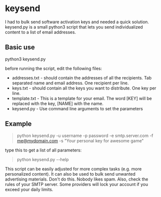 keysend
=======
I had to bulk send software activation keys and needed a quick solution. keysend.py is a small python3 script that lets you send individualized content to a list of email addresses.

Basic use
---------
python3 keysend.py

before running the script, edit the following files:
* addresses.txt - should contain the addresses of all the recipients. Tab separated name and email address. One recipient per line.
* keys.txt - should contain all the keys you want to distribute. One key per line.
* template.txt - This is a template for your email. The word [KEY] will be replaced with the key, [NAME] with the name.
* keysend.py - Use command line arguments to set the parameters

Example
-------
> python keysend.py -u username -p password -e smtp.server.com -f me@mydomain.com -s "Your personal key for awesome game"

type this to get a list of all parameters:
> python keysend.py --help

This script can be easily adjusted for more complex tasks (e.g. more personalized content). It can also be used to bulk send unwanted advertising materials. Don't do this. Nobody likes spam. Also, check the rules of your SMTP server. Some providers will lock your account if you exceed your daily limits.
